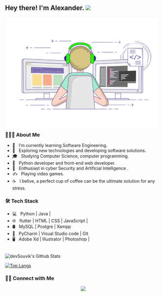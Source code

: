 <h2> Hey there! I'm Alexander. <img src="https://github.com/souvikguria98/souvikguria98/blob/master/Hi.gif" width="25"></h2>
<img align="right" alt="GIF" src="https://raw.githubusercontent.com/devSouvik/devSouvik/master/gif3.gif" width="500"/>

<h3> 👨🏻‍💻 About Me </h3>

- 🔭 &nbsp; I’m currently learning Software Engineering.
- 🤔 &nbsp; Exploring new technologies and developing software solutions.
- 🎓 &nbsp; Studying Computer Science, computer programming.
- 💼 &nbsp; Python developer and front-end web developer.
- 🌱 &nbsp; Enthusiast in cyber Security and Artificial Intelligence .
- ✍️ &nbsp; Playing video games.
- ☕ &nbsp; I belive, a perfect cup of coffee can be the ultimate solution for any stress. 

<h3>🛠 Tech Stack</h3>

- 💻 &nbsp; Python | Java |
- 🌐 &nbsp; flutter | HTML | CSS | JavaScript |  
- 🛢 &nbsp; MySQL | Postgre | Xampp
- 🔧 &nbsp; PyCharm | Visual Studio code | Git
- 🖥 &nbsp; Adobe Xd | Illustrator | Photoshop | 

<br>

<img align="center" src="https://github-readme-stats.vercel.app/api?username=AlexanderIvanofff&include_all_commits=true&count_private=true&show_icons=true&line_height=20&title_color=7A7ADB&icon_color=2234AE&text_color=D3D3D3&bg_color=0,000000,130F40" alt="devSouvik's Github Stats">

</br>

[![Top Langs](https://github-readme-stats.vercel.app/api/top-langs/?username=AlexanderIvanofff&layout=compact&text_color=daf7dc&bg_color=151515)](https://github.com/AlexanderIvanofff/github-readme-stats)


<h3> 🤝🏻 Connect with Me </h3>

<p align="center">
&nbsp; <a href="mailto:valmon888@gmail.com" target="_blank" rel="noopener noreferrer"><img src="https://img.icons8.com/plasticine/100/000000/gmail.png"  width="50" /></a>
</p>

